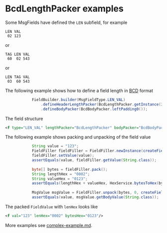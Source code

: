 # BcdLengthPacker examples

Some MsgFields have defined the `LEN` subfield, for example
```
LEN VAL
 02 123
```
or
```
TAG LEN VAL
 60  02 543
```
or
```
LEN TAG VAL
 03  60 543
```

The following example shows how to define a field length in [BCD](https://en.wikipedia.org/wiki/Binary-coded_decimal) format
```Java
            FieldBuilder.builder(MsgFieldType.LEN_VAL)
                .defineHeaderLengthPacker(BcdLengthPacker.getInstance(2))
                .defineBodyPacker(BcdBodyPacker.leftPadding0());
```

The field structure
```XML
<f type="LEN_VAL" lengthPacker="BcdLengthPacker" bodyPacker="BcdBodyPacker"/>
```

The following example shows packing and unpacking of the field value
```Java
            String value = "123";
            FieldFiller fieldFiller = FieldFiller.newInstance(createField().getCurrentField());
            fieldFiller.setValue(value);
            assertEquals(value, fieldFiller.getValue(String.class));
    
            byte[] bytes = fieldFiller.pack();
            String lengthHex = "0002";
            String valueHex = "0123";
            assertEquals(lengthHex + valueHex, HexService.bytesToHex(bytes));
    
            MsgValue msgValue = FieldFiller.unpack(bytes, 0, createField().getCurrentField());
            assertEquals(value, msgValue.getBodyValue(String.class));
```

The packed `FieldValue` with `lenHex` looks like
```XML
<f val="123" lenHex="0002" bytesHex="0123"/>
```

More examples see [complex-example.md](../complex-example.md).
